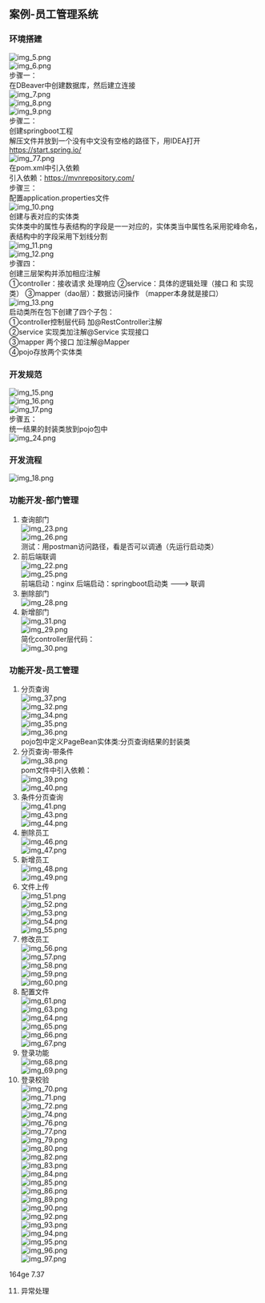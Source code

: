 ##  案例-员工管理系统      
###  环境搭建    
![img_5.png](img_5.png)  
![img_6.png](img_6.png)  
步骤一：  
在DBeaver中创建数据库，然后建立连接    
![img_7.png](img_7.png)  
![img_8.png](img_8.png)  
![img_9.png](img_9.png)  
步骤二：  
创建springboot工程  
解压文件并放到一个没有中文没有空格的路径下，用IDEA打开  
https://start.spring.io/    
![img_77.png](image/image7/img_77.png)   
在pom.xml中引入依赖  
引入依赖：https://mvnrepository.com/  
步骤三：  
配置application.properties文件  
![img_10.png](img_10.png)  
创建与表对应的实体类  
实体类中的属性与表结构的字段是一一对应的，实体类当中属性名采用驼峰命名，
表结构中的字段采用下划线分割  
![img_11.png](img_11.png)  
![img_12.png](img_12.png)  
步骤四：  
创建三层架构并添加相应注解    
①controller：接收请求 处理响应
②service：具体的逻辑处理（接口 和 实现类）
③mapper（dao层）：数据访问操作 （mapper本身就是接口）  
![img_13.png](img_13.png)    
启动类所在包下创建了四个子包：  
①controller控制层代码  加@RestController注解  
②service 实现类加注解@Service 实现接口  
③mapper 两个接口 加注解@Mapper  
④pojo存放两个实体类  

###  开发规范  
![img_15.png](img_15.png)  
![img_16.png](img_16.png)  
![img_17.png](img_17.png)  
步骤五：  
统一结果的封装类放到pojo包中  
![img_24.png](img_24.png)  

###  开发流程  
![img_18.png](img_18.png)  

###  功能开发-部门管理  
1.  查询部门  
![img_23.png](img_23.png)   
![img_26.png](img_26.png)  
测试：用postman访问路径，看是否可以调通（先运行启动类）  
2.  前后端联调  
![img_22.png](img_22.png)  
![img_25.png](img_25.png)  
前端启动：nginx   后端启动：springboot启动类  --->  联调  
3.  删除部门  
![img_28.png](img_28.png)  
4.  新增部门  
![img_31.png](img_31.png)  
![img_29.png](img_29.png)  
简化controller层代码：  
![img_30.png](img_30.png)  

###  功能开发-员工管理  
1.  分页查询  
![img_37.png](img_37.png)  
![img_32.png](img_32.png)  
![img_34.png](img_34.png)  
![img_35.png](img_35.png)  
![img_36.png](img_36.png)  
pojo包中定义PageBean实体类:分页查询结果的封装类  
2.  分页查询-带条件  
![img_38.png](img_38.png)  
pom文件中引入依赖：  
![img_39.png](img_39.png)  
![img_40.png](img_40.png)  
3. 条件分页查询  
![img_41.png](img_41.png)  
![img_43.png](img_43.png)  
![img_44.png](img_44.png)  
4. 删除员工  
![img_46.png](img_46.png)  
![img_47.png](img_47.png)  
5. 新增员工  
![img_48.png](img_48.png)  
![img_49.png](img_49.png)  
6. 文件上传  
![img_51.png](img_51.png)  
![img_52.png](img_52.png)  
![img_53.png](img_53.png)  
![img_54.png](img_54.png)  
![img_55.png](img_55.png)  
7. 修改员工  
![img_56.png](img_56.png)  
![img_57.png](img_57.png)  
![img_58.png](img_58.png)  
![img_59.png](img_59.png)  
![img_60.png](img_60.png)  
8. 配置文件  
![img_61.png](img_61.png)  
![img_63.png](img_63.png)  
![img_64.png](img_64.png)  
![img_65.png](img_65.png)  
![img_66.png](img_66.png)  
![img_67.png](img_67.png)  
9. 登录功能  
![img_68.png](img_68.png)  
![img_69.png](img_69.png)  
10. 登录校验  
![img_70.png](img_70.png)  
![img_71.png](img_71.png)  
![img_72.png](img_72.png)  
![img_74.png](img_74.png)  
![img_76.png](img_76.png)  
![img_77.png](img_77.png)  
![img_79.png](img_79.png)  
![img_80.png](img_80.png)  
![img_82.png](img_82.png)  
![img_83.png](img_83.png)  
![img_84.png](img_84.png)  
![img_85.png](img_85.png)  
![img_86.png](img_86.png)  
![img_89.png](img_89.png)  
![img_90.png](img_90.png)  
![img_92.png](img_92.png)  
![img_93.png](img_93.png)  
![img_94.png](img_94.png)  
![img_95.png](img_95.png)  
![img_96.png](img_96.png)  
![img_97.png](img_97.png)  



164ge   7.37










11. 异常处理  












